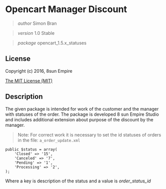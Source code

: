 Opencart Manager Discount
========

>*author* Simon Bran

>*version* 1.0 Stable

>*package* opencart_1.5.x_statuses


License
-------
Copyright (c) 2016, 8sun Empire

[The MIT License (MIT)](https://opensource.org/licenses/mit-license.php)

Description
-----------

The given package is intended for work of the customer and the manager with statuses of the order. 
The package is developed 8 sun Empire Studio 
and includes additional extension about purpose of the discount by the manager.

>Note: For correct work it is necessary to set the id statuses of orders in the file: `a_order_update.xml`

```
public $status = array(
    'Closed' => '15',
    'Canceled' => '7',
    'Pending' => '1',
    'Processing' => '2',
);
```

Where a key is description of the status and a value is *order_status_id*